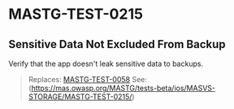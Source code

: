 #  MASTG-TEST-0215

## Sensitive Data Not Excluded From Backup

Verify that the app doesn't leak sensitive data to backups.

> Replaces: [MASTG-TEST-0058](/taxonomy/mastg-1.7.0/masvs-storage/mastg-test-0058)
> See: (https://mas.owasp.org/MASTG/tests-beta/ios/MASVS-STORAGE/MASTG-TEST-0215/)